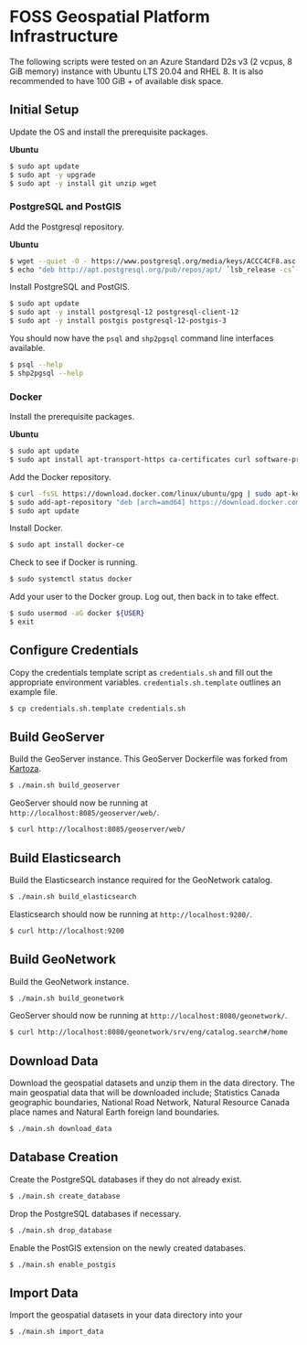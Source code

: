 # FOSS Geospatial Platform Infrastructure

The following scripts were tested on an Azure Standard D2s v3 (2 vcpus, 8 GiB memory) instance with Ubuntu LTS 20.04 and RHEL 8. It is also recommended to have 100 GiB + of available disk space.

## Initial Setup

Update the OS and install the prerequisite packages.

**Ubuntu**
```bash
$ sudo apt update
$ sudo apt -y upgrade
$ sudo apt -y install git unzip wget
```

### PostgreSQL and PostGIS

Add the Postgresql repository.

**Ubuntu**
```bash
$ wget --quiet -O - https://www.postgresql.org/media/keys/ACCC4CF8.asc | sudo apt-key add -
$ echo "deb http://apt.postgresql.org/pub/repos/apt/ `lsb_release -cs`-pgdg main" |sudo tee  /etc/apt/sources.list.d/pgdg.list
```

Install PostgreSQL and PostGIS.

```bash
$ sudo apt update
$ sudo apt -y install postgresql-12 postgresql-client-12
$ sudo apt -y install postgis postgresql-12-postgis-3
```

You should now have the ```psql``` and ```shp2pgsql``` command line interfaces available.
```bash
$ psql --help
$ shp2pgsql --help
```
### Docker

Install the prerequisite packages.

**Ubuntu**
```bash
$ sudo apt update
$ sudo apt install apt-transport-https ca-certificates curl software-properties-common
```

Add the Docker repository.

```bash
$ curl -fsSL https://download.docker.com/linux/ubuntu/gpg | sudo apt-key add -
$ sudo add-apt-repository "deb [arch=amd64] https://download.docker.com/linux/ubuntu focal stable"
$ sudo apt update
```

Install Docker.

```bash
$ sudo apt install docker-ce
```

Check to see if Docker is running.

```bash
$ sudo systemctl status docker
```

Add your user to the Docker group. Log out, then back in to take effect.

```bash
$ sudo usermod -aG docker ${USER}
$ exit
```

## Configure Credentials

Copy the credentials template script as ```credentials.sh``` and fill out the appropriate environment variables. ```credentials.sh.template``` outlines an example file.
```bash
$ cp credentials.sh.template credentials.sh
```

## Build GeoServer

Build the GeoServer instance. This GeoServer Dockerfile was forked from [Kartoza](https://github.com/kartoza/docker-geoserver).
```bash
$ ./main.sh build_geoserver
```

GeoServer should now be running at ```http://localhost:8085/geoserver/web/```.
```bash
$ curl http://localhost:8085/geoserver/web/
```

## Build Elasticsearch

Build the Elasticsearch instance required for the GeoNetwork catalog.
```bash
$ ./main.sh build_elasticsearch
```

Elasticsearch should now be running at ```http://localhost:9200/```.
```bash
$ curl http://localhost:9200
```

## Build GeoNetwork

Build the GeoNetwork instance.
```bash
$ ./main.sh build_geonetwork
```

GeoServer should now be running at ```http://localhost:8080/geonetwork/```.
```bash
$ curl http://localhost:8080/geonetwork/srv/eng/catalog.search#/home
```

## Download Data

Download the geospatial datasets and unzip them in the data directory. The main geospatial data that will be downloaded include; Statistics Canada geographic boundaries, National Road Network, Natural Resource Canada place names and Natural Earth foreign land boundaries.
```bash
$ ./main.sh download_data
```

## Database Creation

Create the PostgreSQL databases if they do not already exist.
```bash
$ ./main.sh create_database
```

Drop the PostgreSQL databases if necessary.
```bash
$ ./main.sh drop_database
```

Enable the PostGIS extension on the newly created databases.
```bash
$ ./main.sh enable_postgis
```

## Import Data

Import the geospatial datasets in your data directory into your
```bash
$ ./main.sh import_data
```
